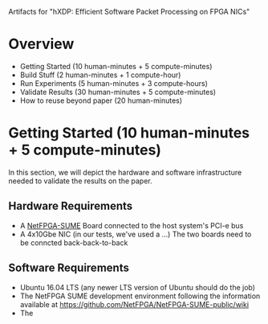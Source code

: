 Artifacts for "hXDP: Efficient Software Packet Processing on FPGA NICs"

# Overview
* Getting Started (10 human-minutes + 5 compute-minutes)
* Build Stuff (2 human-minutes + 1 compute-hour)
* Run Experiments (5 human-minutes + 3 compute-hours) 
* Validate Results (30 human-minutes + 5 compute-minutes)
* How to reuse beyond paper (20 human-minutes)

# Getting Started (10 human-minutes + 5 compute-minutes)
In this section, we will depict the hardware and software infrastructure needed to validate the results on the paper.
## Hardware Requirements
* A [NetFPGA-SUME](https://github.com/NetFPGA/NetFPGA-SUME-public/wiki/Getting-Started-Guide) Board connected to the host system's PCI-e bus
* A 4x10Gbe NIC (in our tests, we've used a ...)
The two boards need to be conncted back-back-to-back
## Software Requirements
* Ubuntu 16.04 LTS (any newer LTS version of Ubuntu should do the job)
* The NetFPGA SUME development environment following the information available at https://github.com/NetFPGA/NetFPGA-SUME-public/wiki
* The 
